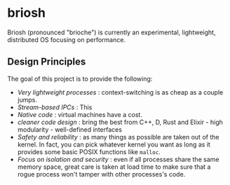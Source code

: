 # briosh

Briosh (pronounced "brioche") is currently an experimental, lightweight, distributed OS focusing on performance.

## Design Principles

The goal of this project is to provide the following: 
* *Very lightweight processes* : context-switching is as cheap as a couple jumps.
* *Stream-based IPCs* : This  
* *Native code* : virtual machines have a cost.
* *cleaner code design* : bring the best from C++, D, Rust and Elixir - high modularity - well-defined interfaces
* *Safety and reliability* : as many things as possible are taken out of the kernel. In fact, you can pick whatever kernel you want as long as it provides some basic POSIX functions like `malloc`.
* *Focus on isolation and security* : even if all processes share the same memory space, great care is taken at load time to make sure that a rogue process won't tamper with other processes's code.

